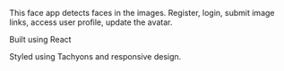 
This face app detects faces in the images. Register, login, submit image links, access user profile, update the avatar.

Built using React

Styled using Tachyons and responsive design.
